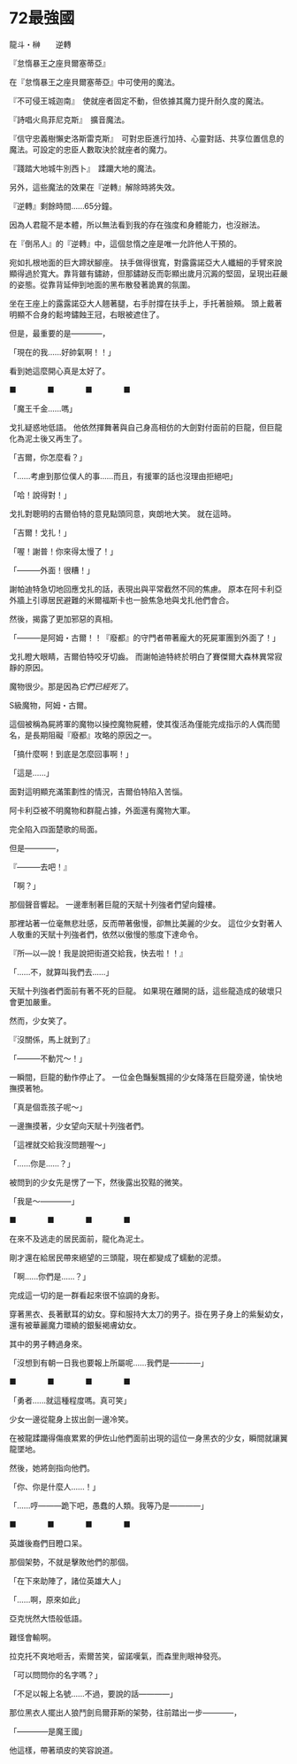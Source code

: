 # 72最強國

龍斗・榊　　逆轉

『怠惰暴王之座貝爾塞蒂亞』

在『怠惰暴王之座貝爾塞蒂亞』中可使用的魔法。

『不可侵王城迦南』　使就座者固定不動，但依據其魔力提升耐久度的魔法。

『詩唱火鳥菲尼克斯』　擴音魔法。

『信守忠義樹懶史洛斯雷克斯』　可對忠臣進行加持、心靈對話、共享位置信息的魔法。可設定的忠臣人數取決於就座者的魔力。

『踐踏大地城牛別西卜』　蹂躪大地的魔法。

另外，這些魔法的效果在『逆轉』解除時將失效。

『逆轉』剩餘時間......65分鐘。

因為人君龍不是本體，所以無法看到我的存在強度和身體能力，也沒辦法。

在『倒吊人』的『逆轉』中，這個怠惰之座是唯一允許他人干預的。

宛如扎根地面的巨大蹄狀腳座。
扶手做得很寬，對露露諾亞大人纖細的手臂來說顯得過於寬大。靠背雖有鏽跡，但那鏽跡反而彰顯出歲月沉澱的堅固，呈現出莊嚴的姿態。從靠背延伸到地面的黑布散發著詭異的氛圍。

坐在王座上的露露諾亞大人翹著腿，右手肘撐在扶手上，手托著臉頰。
頭上戴著明顯不合身的鬆垮鏽蝕王冠，右眼被遮住了。

但是，最重要的是————，

「現在的我......好帥氣啊！！」

看到她這麼開心真是太好了。

■　　　　■　　　　■　　　　■

「魔王千金......嗎」

戈扎疑惑地低語。
他依然揮舞著與自己身高相仿的大劍對付面前的巨龍，但巨龍化為泥土後又再生了。

「吉爾，你怎麼看？」

「......考慮到那位僕人的事......而且，有援軍的話也沒理由拒絕吧」

「哈！說得對！」

戈扎對聰明的吉爾伯特的意見點頭同意，爽朗地大笑。
就在這時。

「吉爾！戈扎！」

「喔！謝普！你來得太慢了！」

「———外面！很糟！」

謝帕迪特急切地回應戈扎的話，表現出與平常截然不同的焦慮。
原本在阿卡利亞外牆上引導居民避難的米爾福斯卡也一臉焦急地與戈扎他們會合。

然後，揭露了更加邪惡的真相。

「———是阿姆・古爾！！『廢都』的守門者帶著龐大的死屍軍團到外面了！」

戈扎瞪大眼睛，吉爾伯特咬牙切齒。
而謝帕迪特終於明白了賽傑爾大森林異常寂靜的原因。

魔物很少。那是因為*它們已經死了*。

S級魔物，阿姆・古爾。

這個被稱為屍將軍的魔物以操控魔物屍體，使其復活為僅能完成指示的人偶而聞名，是長期阻礙『廢都』攻略的原因之一。

「搞什麼啊！到底是怎麼回事啊！」

「這是......」

面對這明顯充滿策劃性的情況，吉爾伯特陷入苦惱。

阿卡利亞被不明魔物和群龍占據，外面還有魔物大軍。

完全陷入四面楚歌的局面。

但是————，

『———去吧！』

「啊？」

那個聲音響起。
一邊牽制著巨龍的天賦十列強者們望向鐘樓。

那裡站著一位毫無悲壯感，反而帶著傲慢，卻無比美麗的少女。
這位少女對著人人敬重的天賦十列強者們，依然以傲慢的態度下達命令。

『所—以—說！我是說把街道交給我，快去啦！！』

「......不，就算叫我們去......」

天賦十列強者們面前有著不死的巨龍。
如果現在離開的話，這些龍造成的破壞只會更加嚴重。

然而，少女笑了。

『沒關係，馬上就到了』

「———不動咒～！」

一瞬間，巨龍的動作停止了。
一位金色豔髮飄揚的少女降落在巨龍旁邊，愉快地撫摸著牠。

「真是個乖孩子呢～」

一邊撫摸著，少女望向天賦十列強者們。

「這裡就交給我沒問題喔～」

「......你是......？」

被問到的少女先是愣了一下，然後露出狡黠的微笑。

「我是～————」

■　　　　■　　　　■　　　　■

在來不及逃走的居民面前，龍化為泥土。

剛才還在給居民帶來絕望的三頭龍，現在都變成了蠕動的泥漿。

「啊......你們是......？」

完成這一切的是一群看起來很不協調的身影。

穿著黑衣、長著獸耳的幼女。穿和服持大太刀的男子。掛在男子身上的紫髮幼女，還有被華麗魔力環繞的銀髮褐膚幼女。

其中的男子轉過身來。

「沒想到有朝一日我也要報上所屬呢......我們是————」

■　　　　■　　　　■　　　　■

「勇者......就這種程度嗎。真可笑」

少女一邊從龍身上拔出劍一邊冷笑。

在被龍蹂躪得傷痕累累的伊佐山他們面前出現的這位一身黑衣的少女，瞬間就讓翼龍墜地。

然後，她將劍指向他們。

「你、你是什麼人......！」

「......哼———跪下吧，愚蠢的人類。我等乃是————」

■　　　　■　　　　■　　　　■

英雄後裔們目瞪口呆。

那個架勢，不就是擊敗他們的那個。

「在下來助陣了，諸位英雄大人」

「......啊，原來如此」

亞克恍然大悟般低語。

難怪會輸啊。

拉克托不爽地咂舌，索爾苦笑，留諾嘆氣，而森里則眼神發亮。

「可以問問你的名字嗎？」

「不足以報上名號......不過，要說的話————」

那位黑衣人擺出人狼鬥劍烏爾菲斯的架勢，往前踏出一步————，

「————是魔王國」

他這樣，帶著頑皮的笑容說道。